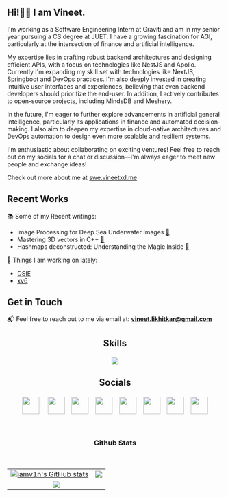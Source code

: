 ## Hi!👋🏻 I am Vineet.<a href="https://vineet.is-a.dev"></a>
<!--      <img src="header.png"> -->

<!-- <hr>  -->

I'm working as a Software Engineering Intern at Graviti and am in my senior year pursuing a CS degree at JUET. I have a growing fascination for AGI, particularly at the intersection of finance and artificial intelligence.

My expertise lies in crafting robust backend architectures and designing efficient APIs, with a focus on technologies like NestJS and Apollo. Currently I'm expanding my skill set with technologies like NextJS, Springboot and DevOps practices. I'm also deeply invested in creating intuitive user interfaces and experiences, believing that even backend developers should prioritize the end-user. In addition, I actively contributes to open-source projects, including MindsDB and Meshery.

In the future, I'm eager to further explore advancements in artificial general intelligence, particularly its applications in finance and automated decision-making. I also aim to deepen my expertise in cloud-native architectures and DevOps automation to design even more scalable and resilient systems.

I'm enthusiastic about collaborating on exciting ventures! Feel free to reach out on my socials for a chat or discussion—I'm always eager to meet new people and exchange ideas!

Check out more about me at [swe.vineetxd.me](https://swe.vineetxd.me)

## Recent Works
📚 Some of my Recent writings:
  - Image Processing for Deep Sea Underwater Images [🔗](https://blog.vineetxd.me/dsie)
  - Mastering 3D vectors in C++ [🔗](https://blog.vineetxd.me/3d-vectors-in-cpp)
  - Hashmaps deconstructed: Understanding the Magic Inside [🔗](https://blog.vineetxd.me/hashmaps)

🚀 Things I am working on lately:  
  - [DSIE](https://github.com/iamv1n/dsie)
  - [xv6](https://github.com/iamv1n/vm-xv6-NPD)

## Get in Touch

📬  Feel free to reach out to me via email at: [**vineet.likhitkar@gmail.com**](mailto:vineet.likhitkar+github@gmail.com)


<h2><p align="center">Skills</p></h2>

<p align="center">
     <img src="https://skillicons.dev/icons?i=c,cpp,python,java,js,ts,nodejs,nextjs,nestjs,express,react,tailwind,bootstrap,graphql,postgres,mysql,mongodb,postman,supabase,firebase,heroku,netlify,aws,linux,bash,neovim,cloudflare,git,docker,tensorflow,pytorch,figma&perline=16">
</p>

<h2><p align="center">Socials</p></h2>

<p align="center" >
     <a href="https://www.dev.to/iamv1n" target="_blank" rel="noreferrer"><img src="https://raw.githubusercontent.com/danielcranney/readme-generator/main/public/icons/socials/devdotto-dark.svg" width="40" height="40" /></a>
     &nbsp; &nbsp;  
     <a href="https://discord.com/users/7h3_w17chr#6587" target="_blank" rel="noreferrer"><img src="https://raw.githubusercontent.com/danielcranney/readme-generator/main/public/icons/socials/discord.svg" width="40" height="40" /></a>
     &nbsp;&nbsp;
     <a href="https://www.github.com/iamv1n" target="_blank" rel="noreferrer"><img src="https://raw.githubusercontent.com/danielcranney/readme-generator/main/public/icons/socials/github-dark.svg" width="40" height="40" /></a>
     &nbsp;&nbsp;
     <a href="https://blogs.vineet.site" target="_blank" rel="noreferrer"><img src="https://raw.githubusercontent.com/danielcranney/readme-generator/main/public/icons/socials/hashnode.svg" width="40" height="40" /></a> 
     &nbsp;&nbsp;
     <a href="http://www.instagram.com/iamv1n_" target="_blank" rel="noreferrer"><img src="https://raw.githubusercontent.com/danielcranney/readme-generator/main/public/icons/socials/instagram.svg" width="40" height="40" /></a>
     &nbsp;&nbsp;
     <a href="https://www.linkedin.com/in/iamv1n" target="_blank" rel="noreferrer"><img src="https://raw.githubusercontent.com/danielcranney/readme-generator/main/public/icons/socials/linkedin.svg" width="40" height="40" /></a> 
     &nbsp;&nbsp;
     <a href="https://stackoverflow.com/users/17639815/iamv1n" target="_blank" rel="noreferrer"><img src="https://raw.githubusercontent.com/danielcranney/readme-generator/main/public/icons/socials/stackoverflow.svg" width="40" height="40" /></a>
     &nbsp;&nbsp;
     <a href="https://www.twitter.com/7h3w17ch3r" target="_blank" rel="noreferrer"><img src="https://raw.githubusercontent.com/danielcranney/readme-generator/main/public/icons/socials/twitter-dark.svg" width="40" height="40" /></a></p>

<br>
<h3><p align="center"><b>Github Stats</b></p></h3>
<table>
     <tr> 
          <td>
               <a href="http://www.github.com/iamv1n"><img src="https://github-readme-stats.vercel.app/api?username=iamv1n&show_icons=true&theme=transparent&hide_border=true" alt="iamv1n's GitHub stats" /></a> 
          </td> 
          <td> 
               <a href="http://www.github.com/iamv1n"><img src="https://github-readme-streak-stats.herokuapp.com/?user=iamv1n&stroke=0891b2&background=0d1117&ring=ec4899&fire=ec4899&currStreakNum=0891b2&currStreakLabel=ec4899&sideNums=0891b2&sideLabels=0891b2&dates=0891b2&hide_border=true" /></a>
          </td> 
     </tr> 
     <br>
     <tr>
          <td colspan="2" align="center">
               <center>
               <a href="https://visitorbadge.io/status?path=https%3A%2F%2Fgithub.com%2Fiamv1n"><img src="https://api.visitorbadge.io/api/visitors?path=https%3A%2F%2Fgithub.com%2Fiamv1n&label=Visitors&labelColor=%23d9e3f0&countColor=%23555555&style=flat&labelStyle=upper" /></a>
               </center>
          </td>
     </tr>
</table>






<!-- <a href="http://www.github.com/iamv1n"><img src="https://activity-graph.herokuapp.com/graph?username=iamv1n&bg_color=000000&color=0891b2&line=ef4444&point=0891b2&area_color=000000&area=true&hide_border=true&custom_title=GitHub%20Commits%20Graph" alt="GitHub Commits Graph" /></a> -->


<!--
vind3v17/vind3v17 is a special ✨ repository because its `README.md` (this file) appears on your GitHub profile.
You can click the Preview link to take a look at your changes.
-->


